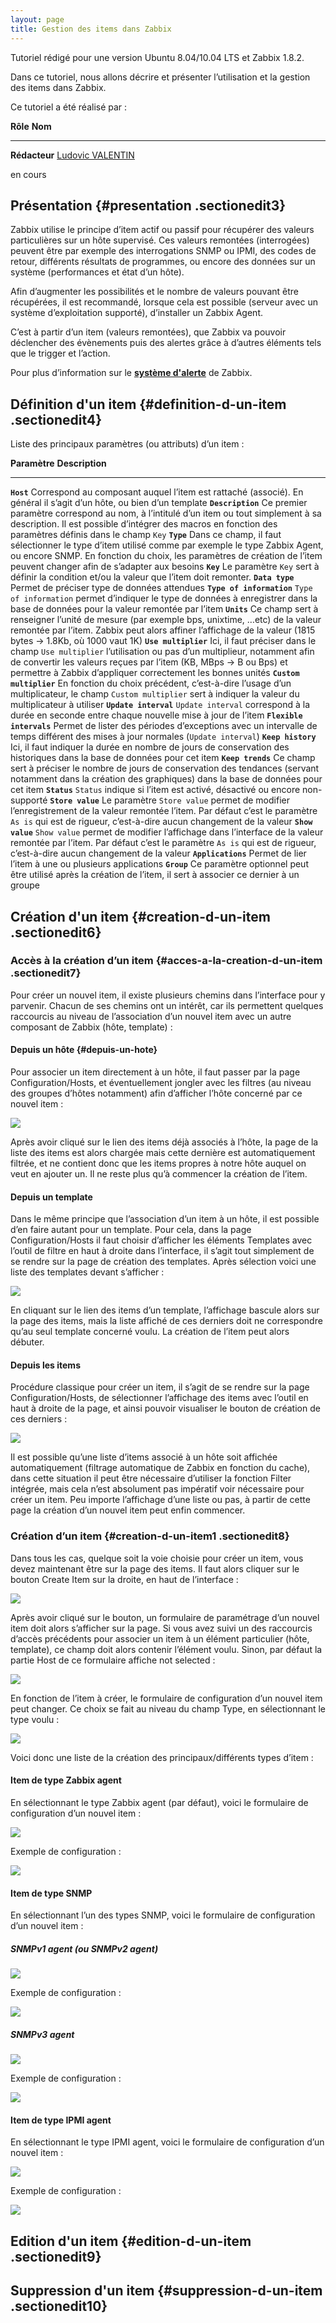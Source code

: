 ```yaml
---
layout: page
title: Gestion des items dans Zabbix
---
```


Tutoriel rédigé pour une version Ubuntu 8.04/10.04 LTS et Zabbix 1.8.2.

Dans ce tutoriel, nous allons décrire et présenter l’utilisation et la
gestion des items dans Zabbix.

Ce tutoriel a été réalisé par :

  **Rôle**        **Nom**
  --------------- ---------------------------------------------------------------------------------------------------------------------------------------------------------
  **Rédacteur**   [Ludovic VALENTIN](http://www.monitoring-fr.org/community/members/ludovic-valentin/ "http://www.monitoring-fr.org/community/members/ludovic-valentin/")

en cours

Présentation {#presentation .sectionedit3}
------------

Zabbix utilise le principe d’item actif ou passif pour récupérer des
valeurs particulières sur un hôte supervisé. Ces valeurs remontées
(interrogées) peuvent être par exemple des interrogations SNMP ou IPMI,
des codes de retour, différents résultats de programmes, ou encore des
données sur un système (performances et état d’un hôte).

Afin d’augmenter les possibilités et le nombre de valeurs pouvant être
récupérées, il est recommandé, lorsque cela est possible (serveur avec
un système d’exploitation supporté), d’installer un Zabbix Agent.

C’est à partir d’un item (valeurs remontées), que Zabbix va pouvoir
déclencher des évènements puis des alertes grâce à d’autres éléments
tels que le trigger et l’action.

Pour plus d’information sur le **[système
d'alerte](zabbix-work.html#systeme-d-alerte "zabbix:zabbix-work")** de
Zabbix.

Définition d'un item {#definition-d-un-item .sectionedit4}
--------------------

Liste des principaux paramètres (ou attributs) d’un item :

  **Paramètre**               **Description**
  --------------------------- ----------------------------------------------------------------------------------------------------------------------------------------------------------------------------------------------------------------------------------------------
  **`Host`**                  Correspond au composant auquel l’item est rattaché (associé). En général il s’agit d’un hôte, ou bien d’un template
  **`Description`**           Ce premier paramètre correspond au nom, à l’intitulé d’un item ou tout simplement à sa description. Il est possible d’intégrer des macros en fonction des paramètres définis dans le champ `Key`
  **`Type`**                  Dans ce champ, il faut sélectionner le type d’item utilisé comme par exemple le type Zabbix Agent, ou encore SNMP. En fonction du choix, les paramètres de création de l’item peuvent changer afin de s’adapter aux besoins
  **`Key`**                   Le paramètre `Key` sert à définir la condition et/ou la valeur que l’item doit remonter.
  **`Data type`**             Permet de préciser type de données attendues
  **`Type of information`**   `Type of information` permet d’indiquer le type de données à enregistrer dans la base de données pour la valeur remontée par l’item
  **`Units`**                 Ce champ sert à renseigner l’unité de mesure (par exemple bps, unixtime, …etc) de la valeur remontée par l’item. Zabbix peut alors affiner l’affichage de la valeur (1815 bytes → 1.8Kb, où 1000 vaut 1K)
  **`Use multiplier`**        Ici, il faut préciser dans le champ `Use multiplier` l’utilisation ou pas d’un multiplieur, notamment afin de convertir les valeurs reçues par l’item (KB, MBps → B ou Bps) et permettre à Zabbix d’appliquer correctement les bonnes unités
  **`Custom multiplier`**     En fonction du choix précédent, c’est-à-dire l’usage d’un multiplicateur, le champ `Custom multiplier` sert à indiquer la valeur du multiplicateur à utiliser
  **`Update interval`**       `Update interval` correspond à la durée en seconde entre chaque nouvelle mise à jour de l’item
  **`Flexible intervals`**    Permet de lister des périodes d’exceptions avec un intervalle de temps différent des mises à jour normales (`Update interval`)
  **`Keep history`**          Ici, il faut indiquer la durée en nombre de jours de conservation des historiques dans la base de données pour cet item
  **`Keep trends`**           Ce champ sert à préciser le nombre de jours de conservation des tendances (servant notamment dans la création des graphiques) dans la base de données pour cet item
  **`Status`**                `Status` indique si l’item est activé, désactivé ou encore non-supporté
  **`Store value`**           Le paramètre `Store value` permet de modifier l’enregistrement de la valeur remontée l’item. Par défaut c’est le paramètre `As is` qui est de rigueur, c’est-à-dire aucun changement de la valeur
  **`Show value`**            `Show value` permet de modifier l’affichage dans l’interface de la valeur remontée par l’item. Par défaut c’est le paramètre `As is` qui est de rigueur, c’est-à-dire aucun changement de la valeur
  **`Applications`**          Permet de lier l’item à une ou plusieurs applications
  **`Group`**                 Ce paramètre optionnel peut être utilisé après la création de l’item, il sert à associer ce dernier à un groupe

Création d'un item {#creation-d-un-item .sectionedit6}
------------------

### Accès à la création d’un item {#acces-a-la-creation-d-un-item .sectionedit7}

Pour créer un nouvel item, il existe plusieurs chemins dans l’interface
pour y parvenir. Chacun de ses chemins ont un intérêt, car ils
permettent quelques raccourcis au niveau de l’association d’un nouvel
item avec un autre composant de Zabbix (hôte, template) :

#### Depuis un hôte {#depuis-un-hote}

Pour associer un item directement à un hôte, il faut passer par la page
Configuration/Hosts, et éventuellement jongler avec les filtres (au
niveau des groupes d’hôtes notamment) afin d’afficher l’hôte concerné
par ce nouvel item :

[![](/assets/media/zabbix/zabbix-item-use_acces-depuis-hote.png@w=700)](/_detail/zabbix/zabbix-item-use_acces-depuis-hote.png@id=zabbix%253Azabbix-item-use.html "zabbix:zabbix-item-use_acces-depuis-hote.png")

Après avoir cliqué sur le lien des items déjà associés à l’hôte, la page
de la liste des items est alors chargée mais cette dernière est
automatiquement filtrée, et ne contient donc que les items propres à
notre hôte auquel on veut en ajouter un. Il ne reste plus qu’à commencer
la création de l’item.

#### Depuis un template

Dans le même principe que l’association d’un item à un hôte, il est
possible d’en faire autant pour un template. Pour cela, dans la page
Configuration/Hosts il faut choisir d’afficher les éléments Templates
avec l’outil de filtre en haut à droite dans l’interface, il s’agit tout
simplement de se rendre sur la page de création des templates. Après
sélection voici une liste des templates devant s’afficher :

[![](/assets/media/zabbix/zabbix-item-use_acces-depuis-template.png@w=700)](/_detail/zabbix/zabbix-item-use_acces-depuis-template.png@id=zabbix%253Azabbix-item-use.html "zabbix:zabbix-item-use_acces-depuis-template.png")

En cliquant sur le lien des items d’un template, l’affichage bascule
alors sur la page des items, mais la liste affiché de ces derniers doit
ne correspondre qu’au seul template concerné voulu. La création de
l’item peut alors débuter.

#### Depuis les items

Procédure classique pour créer un item, il s’agit de se rendre sur la
page Configuration/Hosts, de sélectionner l’affichage des items avec
l’outil en haut à droite de la page, et ainsi pouvoir visualiser le
bouton de création de ces derniers :

[![](/assets/media/zabbix/zabbix-item-use_acces-depuis-items.png@w=700)](/_detail/zabbix/zabbix-item-use_acces-depuis-items.png@id=zabbix%253Azabbix-item-use.html "zabbix:zabbix-item-use_acces-depuis-items.png")

Il est possible qu’une liste d’items associé à un hôte soit affichée
automatiquement (filtrage automatique de Zabbix en fonction du cache),
dans cette situation il peut être nécessaire d’utiliser la fonction
Filter intégrée, mais cela n’est absolument pas impératif voir
nécessaire pour créer un item. Peu importe l’affichage d’une liste ou
pas, à partir de cette page la création d’un nouvel item peut enfin
commencer.

### Création d’un item {#creation-d-un-item1 .sectionedit8}

Dans tous les cas, quelque soit la voie choisie pour créer un item, vous
devez maintenant être sur la page des items. Il faut alors cliquer sur
le bouton Create Item sur la droite, en haut de l’interface :

[![](/assets/media/zabbix/zabbix-item-use_bouton-creation-item.png@w=200)](/_detail/zabbix/zabbix-item-use_bouton-creation-item.png@id=zabbix%253Azabbix-item-use.html "zabbix:zabbix-item-use_bouton-creation-item.png")

Après avoir cliqué sur le bouton, un formulaire de paramétrage d’un
nouvel item doit alors s’afficher sur la page. Si vous avez suivi un des
raccourcis d’accès précédents pour associer un item à un élément
particulier (hôte, template), ce champ doit alors contenir l’élément
voulu. Sinon, par défaut la partie Host de ce formulaire affiche not
selected :

[![](/assets/media/zabbix/zabbix-item-use_creation-item.png@w=700)](/_detail/zabbix/zabbix-item-use_creation-item.png@id=zabbix%253Azabbix-item-use.html "zabbix:zabbix-item-use_creation-item.png")

En fonction de l’item à créer, le formulaire de configuration d’un
nouvel item peut changer. Ce choix se fait au niveau du champ Type, en
sélectionnant le type voulu :

[![](/assets/media/zabbix/zabbix-item-use_liste-types-item.png@w=150)](/_detail/zabbix/zabbix-item-use_liste-types-item.png@id=zabbix%253Azabbix-item-use.html "zabbix:zabbix-item-use_liste-types-item.png")

Voici donc une liste de la création des principaux/différents types
d’item :

#### Item de type Zabbix agent

En sélectionnant le type Zabbix agent (par défaut), voici le formulaire
de configuration d’un nouvel item :

[![](/assets/media/zabbix/zabbix-item-use_creation-item.png@w=700)](/_detail/zabbix/zabbix-item-use_creation-item.png@id=zabbix%253Azabbix-item-use.html "zabbix:zabbix-item-use_creation-item.png")

Exemple de configuration :

[![](/assets/media/zabbix/zabbix-item-use_creation-item-zabbix-agent.png@w=700)](/_detail/zabbix/zabbix-item-use_creation-item-zabbix-agent.png@id=zabbix%253Azabbix-item-use.html "zabbix:zabbix-item-use_creation-item-zabbix-agent.png")

#### Item de type SNMP

En sélectionnant l’un des types SNMP, voici le formulaire de
configuration d’un nouvel item :

##### SNMPv1 agent (ou SNMPv2 agent)

[![](/assets/media/zabbix/zabbix-item-use_creation-item-snmpv1v2-1.png@w=700)](/_detail/zabbix/zabbix-item-use_creation-item-snmpv1v2-1.png@id=zabbix%253Azabbix-item-use.html "zabbix:zabbix-item-use_creation-item-snmpv1v2-1.png")

Exemple de configuration :

[![](/assets/media/zabbix/zabbix-item-use_creation-item-snmpv1v2-2.png@w=700)](/_detail/zabbix/zabbix-item-use_creation-item-snmpv1v2-2.png@id=zabbix%253Azabbix-item-use.html "zabbix:zabbix-item-use_creation-item-snmpv1v2-2.png")

##### SNMPv3 agent

[![](/assets/media/zabbix/zabbix-item-use_creation-item-snmpv3-1.png@w=700)](/_detail/zabbix/zabbix-item-use_creation-item-snmpv3-1.png@id=zabbix%253Azabbix-item-use.html "zabbix:zabbix-item-use_creation-item-snmpv3-1.png")

Exemple de configuration :

[![](/assets/media/zabbix/zabbix-item-use_creation-item-snmpv3-2.png@w=700)](/_detail/zabbix/zabbix-item-use_creation-item-snmpv3-2.png@id=zabbix%253Azabbix-item-use.html "zabbix:zabbix-item-use_creation-item-snmpv3-2.png")

#### Item de type IPMI agent

En sélectionnant le type IPMI agent, voici le formulaire de
configuration d’un nouvel item :

[![](/assets/media/zabbix/zabbix-item-use_creation-item-ipmi-1.png@w=700)](/_detail/zabbix/zabbix-item-use_creation-item-ipmi-1.png@id=zabbix%253Azabbix-item-use.html "zabbix:zabbix-item-use_creation-item-ipmi-1.png")

Exemple de configuration :

[![](/assets/media/zabbix/zabbix-item-use_creation-item-ipmi-2.png@w=700)](/_detail/zabbix/zabbix-item-use_creation-item-ipmi-2.png@id=zabbix%253Azabbix-item-use.html "zabbix:zabbix-item-use_creation-item-ipmi-2.png")

Edition d'un item {#edition-d-un-item .sectionedit9}
-----------------

Suppression d'un item {#suppression-d-un-item .sectionedit10}
---------------------